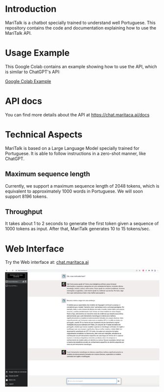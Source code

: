 # Introduction
MariTalk is a chatbot specially trained to understand well Portuguese. This repository contains the code and documentation explaining how to use the MariTalk API.

# Usage Example
This Google Colab contains an example showing how to use the API, which is similar to ChatGPT's API:

[Google Colab Example](https://colab.research.google.com/drive/13tieiQdQqYDQGHI8aLtlqoBWMpJ2elyo?usp=sharing)

# API docs
You can find more details about the API at https://chat.maritaca.ai/docs

# Technical Aspects

MariTalk is based on a Large Language Model specially trained for Portuguese.
It is able to follow instructions in a zero-shot manner, like ChatGPT. 

## Maximum sequence length 
Currently, we support a maximum sequence length of 2048 tokens, which is equivalent to approximately 1000 words in Portuguese. We will soon support 8196 tokens.

## Throughput
It takes about 1 to 2 seconds to generate the first token given a sequence of 1000 tokens as input.
After that, MariTalk generates 10 to 15 tokens/sec.

# Web Interface
Try the Web interface at:
[chat.maritaca.ai](chat.maritaca.ai)

<img src="imgs/web_interface.png" width="600">
